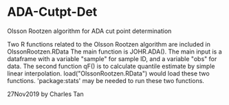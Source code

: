 # ADA-Cutpt-Det
Olsson Rootzen algorithm for ADA cut point determination

Two R functions related to the Olsson Rootzen algorithm are included in OlssonRootzen.RData
The main function is JOHR.ADA(). The main input is a dataframe with a variable "sample" for sample ID, and a variable "obs" for data.
The second function qF() is to calculate quantile estimate by simple linear interpolation.
load("OlssonRootzen.RData") would load these two functions.
'package:stats' may be needed to run these two functions.

27Nov2019 by Charles Tan
